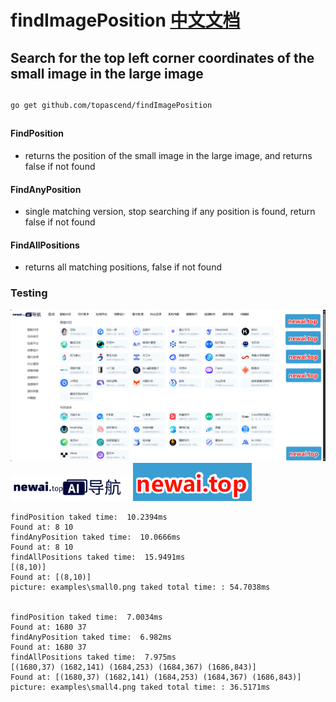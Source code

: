 # findImagePosition  [中文文档](https://github.com/topascend/findImagePosition/edit/main/readme_zh.md)
## Search for the top left corner coordinates of the small image in the large image
##
```
go get github.com/topascend/findImagePosition
```
##
#### FindPosition 
- returns the position of the small image in the large image, and returns false if not found
####  FindAnyPosition 
- single matching version, stop searching if any position is found, return false if not found
#### FindAllPositions 
- returns all matching positions, false if not found
### Testing

![大图](./examples/big.png)
![小图](./examples/small0.png)
![小图](./examples/small4.png)



```
findPosition taked time:  10.2394ms
Found at: 8 10
findAnyPosition taked time:  10.0666ms
Found at: 8 10
findAllPositions taked time:  15.9491ms
[(8,10)]
Found at: [(8,10)]
picture: examples\small0.png taked total time: : 54.7038ms


findPosition taked time:  7.0034ms
Found at: 1680 37
findAnyPosition taked time:  6.982ms
Found at: 1680 37
findAllPositions taked time:  7.975ms
[(1680,37) (1682,141) (1684,253) (1684,367) (1686,843)]
Found at: [(1680,37) (1682,141) (1684,253) (1684,367) (1686,843)]
picture: examples\small4.png taked total time: : 36.5171ms 
```
